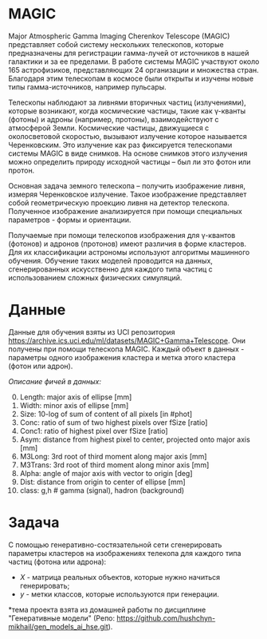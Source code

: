 # MAGIC

Major Atmospheric Gamma Imaging Cherenkov Telescope (MAGIC) представляет собой систему нескольких телескопов, которые предназначены для регистрации гамма-лучей от источников в нашей галактики и за ее пределами. В работе системы MAGIC участвуют около 165 астрофизиков, представляющих 24 организации и множества стран. Благодаря этим телескопам в космосе были открыты и изучены новые типы гамма-источников, например пульсары.

Телескопы наблюдают за ливнями вторичных частиц (излучениями), которые возникают, когда космические частицы, такие как γ-кванты (фотоны) и адроны (например, протоны), взаимодействуют с атмосферой Земли. Космические частицы, движущиеся с околосветовой скоростью, вызывают излучение которое называется  Черенковским. Это излучение как раз фиксируется телескопами системы MAGIC в виде снимков. На основе снимков этого излучения можно определить природу исходной частицы – был ли это фотон или протон.

Основная задача земного телескопа – получить изображение ливня, измеряя Черенковское излучение. Такое изображение представляет собой геометрическую проекцию ливня на детектор телескопа. Полученное изображение анализируется при помощи специальных параметров - формы и ориентации.

Получаемые при помощи телескопов изображения для γ-квантов (фотонов) и адронов (протонов) имеют различия в форме кластеров. Для их классификации астрономы используют алгоритмы машинного обучения. Обучение таких моделей проводится на данных, сгенерированных искусственно для каждого типа частиц с использованием сложных физических симуляций.

# Данные

Данные для обучения взяты из UCI репозитория https://archive.ics.uci.edu/ml/datasets/MAGIC+Gamma+Telescope. Они получены при помощи телескопа MAGIC. Каждый объект в данных - параметры одного изображения кластера и метка этого кластера (фотон или адрон).

*Описание фичей в данных:*

0. Length: major axis of ellipse [mm]
1. Width: minor axis of ellipse [mm]
2. Size: 10-log of sum of content of all pixels [in #phot]
3. Conc: ratio of sum of two highest pixels over fSize [ratio]
4. Conc1: ratio of highest pixel over fSize [ratio]
5. Asym: distance from highest pixel to center, projected onto major axis [mm]
6. M3Long: 3rd root of third moment along major axis [mm]
7. M3Trans: 3rd root of third moment along minor axis [mm]
8. Alpha: angle of major axis with vector to origin [deg]
9. Dist: distance from origin to center of ellipse [mm]
10. class: g,h # gamma (signal), hadron (background)

# Задача

С помощью генеративно-состязательной сети сгенерировать параметры кластеров на изображениях телекопа для каждого типа частиц (фотона или адрона):

- $X$ - матрица реальных объектов, которые нужно начиться генерировать;
- $y$ - метки классов, которые используются при генерации.

*тема проекта взята из домашней работы по дисциплине "Генеративные модели" (Репо: https://github.com/hushchyn-mikhail/gen_models_ai_hse.git). 
